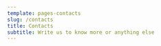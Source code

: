 ```yaml
---
template: pages-contacts
slug: /contacts
title: Contacts
subtitle: Write us to know more or anything else
---
```


<ContactForm id="contact-us" emailable="info@laschola.it" title="" subtitle=""></ContactForm>
